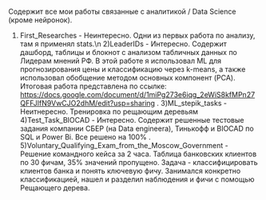 Содержит все мои работы связанные с аналитикой / Data Science (кроме нейронок).

1) First_Researches - Неинтересно. Одни из первых работа по анализу, там я применял stats.\n
2)LeaderIDs - Интересно. Содержит дашборд, таблицы и блокнот с анализом табличных данных по Лидерам мнений РФ. В этой работе я использовал ML для прогнозирования цены и классификацию через k-means, а также использовал обобщение методом основных компонент (PCA). Итоговая работа представлена по ссылке: https://docs.google.com/document/d/1miPg273e6iqg_2eWiS8kfMPn27QFFJlfN9VwCJO2dhM/edit?usp=sharing .
3)ML_stepik_tasks - Неитнересно. Тренировка по рещающим деревьям
4)Test_Task_BIOCAD - Интересно. Содержит решенные тестовые задания компании СБЕР (на Data engineera), Тинькофф и BIOCAD по SQL и Power Bi. Все решено на 100% .
5)Voluntary_Qualifying_Exam_from_the_Moscow_Government - Решение командного кейса за 2 часа. Таблица банковских клиентов по 30 фичам, 35% значений пропущено. Задача - классифицировать клиентов банка и понять ключевую фичу. Занимался конкретно классификацией, нашел и разделил наблюдения и фичи с помощью Рещающего дерева.
